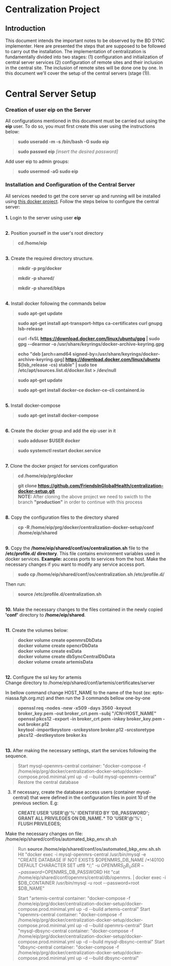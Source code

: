 # Centralization Project
## Introduction

This document intends the important notes to be observed by the BD SYNC implementer. Here  are presented the steps that are supposed to be followed to carry out the installation.
The implementation of centralization is fundamentally divided into two stages: (1) configuration and initialization of central server services (2) configuration of remote sites and their inclusion in the central site. The inclusion of remote sites will be done one by one.
In this document we'll cover the setup of the central servers (stage (1)).

# Central Server Setup

### Creation of user eip on the Server

All configurations mentioned in this document must be carried out using the **eip** user. To do so, you must first create this user using the instructions below:


>**sudo useradd -m -s /bin/bash -G sudo eip**

>**sudo passwd eip**
_[insert the desired password]_


Add user eip to admin groups:


>**sudo usermod -aG sudo eip**


### Installation and Configuration of the Central Server
All services needed to get the core server up and running will be installed using [this docker project](https://github.com/FriendsInGlobalHealth/centralization-docker-setup/tree/production).
Follow the steps below to configure the central server:
<br><br>**1.** Login to the server using user **eip**
     
 
 <br>**2.** Position yourself in the user's root directory
>**cd /home/eip**
 
 
<br>**3.** Create the required directory structure.

>**mkdir -p prg/docker**

>**mkdir -p shared/**

>**mkdir -p shared/bkps**


<br>**4.** Install docker following the commands below


>**sudo apt-get update**

>**sudo apt-get install apt-transport-https ca-certificates curl gnupg lsb-release**


>**curl -fsSL https://download.docker.com/linux/ubuntu/gpg | sudo gpg --dearmor -o /usr/share/keyrings/docker-archive-keyring.gpg**

>**echo "deb [arch=amd64 signed-by=/usr/share/keyrings/docker-archive-keyring.gpg] https://download.docker.com/linux/ubuntu $(lsb_release -cs) stable" | sudo tee /etc/apt/sources.list.d/docker.list > /dev/null**


>**sudo apt-get update**

>**sudo apt-get install docker-ce docker-ce-cli containerd.io**


<br>**5.** Install docker-compose

>**sudo apt-get install docker-compose**
    

<br>**6.** Create the docker group and add the eip user in it

>**sudo adduser $USER docker**

>**sudo systemctl restart docker.service**


<br>**7.** Clone the docker project for services configuration

>**cd /home/eip/prg/docker**

>**git clone https://github.com/FriendsInGlobalHealth/centralization-docker-setup.git**
<br>**NOTE:** After cloning the above project we need to swicth to the branch **"production"** in order to continue with this process



<br>**8.** Copy the configuration files to the directory shared

>**cp -R /home/eip/prg/docker/centralization-docker-setup/conf /home/eip/shared**



<br>**9.** Copy the **/home/eip/shared/conf/os/centralization.sh** file to the **/etc/profile.d/ directory**. This file contains environment variables used in docker services. **Example:** access ports to services from the host. Make the necessary changes if you want to modify any service access port.

>**sudo cp /home/eip/shared/conf/os/centralization.sh  /etc/profile.d/**

Then run:

>**source /etc/profile.d/centralization.sh**

<br>**10.** Make the necessary changes to the files contained in the newly copied **'conf'** directory to **/home/eip/shared**.<br>

<br>**11.** Create the volumes below:
>**docker volume create openmrsDbData**<br>
>**docker volume create opencrDbData**<br>
>**docker volume create esData**<br>
>**docker volume create dbSyncCentralDbData**<br>
>**docker volume create artemisData**

<br>**12.** Configure the ssl key for artemis<br>
Change directory to /home/eip/shared/conf/artemis/certificates/server

In bellow command change HOST_NAME to the name of the host (ex: epts-niassa.fgh.org.mz) and then run the 3 commands bellow one-by-one

>**openssl req -nodes -new -x509 -days 3560 -keyout broker_key.pem -out broker_crt.pem -subj "/CN=HOST_NAME"**<br>
>**openssl pkcs12 -export -in broker_crt.pem -inkey broker_key.pem -out broker.p12**<br>
>**keytool -importkeystore -srckeystore broker.p12 -srcstoretype pkcs12 -destkeystore broker.ks**<br>

 <br>**13.** After making the necessary settings, start the services following the sequence.

>Start mysql-openmrs-central container: "docker-compose -f /home/eip/prg/docker/centralization-docker-setup/docker-compose.prod.minimal.yml up -d --build mysql-openmrs-central"
Restore the central database<br>

3. If necessary, create the database access users (container mysql-central) that were defined in the configuration files in point 10 of the previous section.
E.g:
>**CREATE USER 'USER'@'%' IDENTIFIED BY 'DB_PASSWORD';**<br>
>**GRANT ALL PRIVILEGES ON DB_NAME.\* TO 'USER'@'%';**<br>
>**FLUSH PRIVILEGES;**

Make the necessary changes on file: /home/eip/shared/conf/os/automated_bkp_env.sh.sh
>Run **source /home/eip/shared/conf/os/automated_bkp_env.sh.sh**
> Hit "docker exec -i mysql-openmrs-central /usr/bin/mysql -e "CREATE DATABASE  IF NOT EXISTS $OPENMRS_DB_NAME /*!40100 DEFAULT CHARACTER SET utf8 */;" -u $OPENMRS_DB_USER --password=$OPENMRS_DB_PASSWORD
> Hit "cat /home/eip/shared/conf/openmrs/central/db/openmrs. | docker exec -i $DB_CONTAINER /usr/bin/mysql -u root --password=root $DB_NAME"

>Start "artemis-central container: "docker-compose -f /home/eip/prg/docker/centralization-docker-setup/docker-compose.prod.minimal.yml up -d --build artemis-central"
>Start "openmrs-central container: "docker-compose -f /home/eip/prg/docker/centralization-docker-setup/docker-compose.prod.minimal.yml up -d --build openmrs-central"
>Start "mysql-dbsync-central container: "docker-compose -f /home/eip/prg/docker/centralization-docker-setup/docker-compose.prod.minimal.yml up -d --build mysql-dbsync-central"
>Start "dbsync-central container: "docker-compose -f /home/eip/prg/docker/centralization-docker-setup/docker-compose.prod.minimal.yml up -d --build dbsync-central"
 
